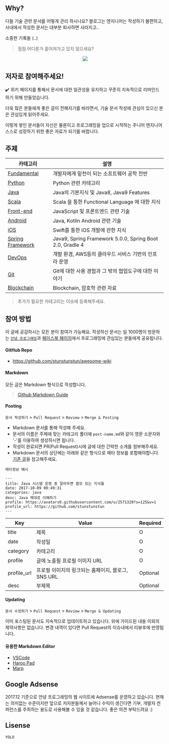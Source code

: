 ## Why?

다들 기술 관련 문서를 어떻게 관리 하시나요? 블로그는 엔지니어는 작성하기 불편하고, 사내에서 작성한 문서는 대부분 퇴사하면 사라지고..

소중한 기록들 (..)

> 점점 어디론가 흩어져가고 있지 않으세요?

<center>
  <a href='https://holaxprogramming.com' target='_blank'><img src='https://www.holaxprogramming.com/logo.png'/></a>
</center>


## 저자로 참여해주세요!

✔️  위키 페이지를 통해서 문서에 대한 일관성을 유지하고 꾸준히 지속적으로 리마인드 하기 위해 만들었습니다.<br/>

더욱 많은 분들에게 좋은 글이 전해지기를 바라면서, 기술 문서 작성에 관심이 있으신 분은 관심있게 읽어주세요.<br/>

이렇게 쌓인 문서들이 자신은 물론이고 프로그래밍을 업으로 시작하는 주니어 엔지니어 스스로 성장하기 위한 좋은 자료가 되기를 바랍니다.<br/>

## 주제

| 카테고리 | 설명 |
| --- | --- |
| [Fundamental](https://github.com/stunstunstun/awesome-wiki/tree/master/Fundamental) | 개발자에게 밑천이 되는 소프트웨어 공학 전반 |
| [Python](https://github.com/stunstunstun/awesome-wiki/tree/master/Python)| Python 관련 카테고리 |
| [Java](https://github.com/stunstunstun/awesome-wiki/tree/master/Java) | Java의 기본지식 및 Java8, Java9 Features |
| [Scala](https://github.com/stunstunstun/awesome-wiki/tree/master/Scala) | Scala 을 통한 Functional Language 에 대한 지식 |
| [Front-end](https://github.com/stunstunstun/awesome-wiki/tree/master/Front-end) | JavaScript 및 프론트엔드 관련 기술 |
| [Android](https://github.com/stunstunstun/awesome-wiki/tree/master/Android) | Java, Kotlin Android 관련 기술 |
| [iOS](https://github.com/stunstunstun/awesome-wiki/tree/master/iOS) | Swift를 통한 iOS 개발에 관한 지식 |
| [Spring Framework](https://github.com/stunstunstun/awesome-wiki/tree/master/Spring) | Java9, Spring Framework 5.0.0, Spring Boot 2.0, Gradle 4 |
| [DevOps](https://github.com/stunstunstun/awesome-wiki/tree/master/DevOps) | 개발 환경, AWS등의 클라우드 서비스 기반의 인프라 운영 |
| [Git](https://github.com/stunstunstun/awesome-wiki/tree/master/Git) | Git에 대한 사용 경험과 그 밖의 협업도구에 대한 이야기 |
| [Blockchain](https://github.com/stunstunstun/awesome-wiki/tree/master/Blockchain) | Blockchain, 암호학 관련 자료 

> 추가가 필요한 카테고리는 이슈에 등록해주세요.

## 참여 방법

이 글에 공감하시는 모든 분이 참여가 가능해요. 작성하신 문서는 일 1000명이 방문하는 [`안녕 프로그래밍`](https://holaxprogramming.com)과 [페이스북 페이지](https://www.facebook.com/holaxprogramming/)에서 프로그래밍에 관심있는 분들에게 공유됩니다.

#### GitHub Repo

- https://github.com/stunstunstun/awesome-wiki

#### Markdown

모든 글은 Markdown 형식으로 작성합니다.

> [Github Markdown Guide](https://guides.github.com/features/mastering-markdown/)

#### Posting

`문서 작성하기` > `Pull Request` > `Review` > `Merge & Posting`

- Markdown 문서를 통해 작성해 주세요.
- 문서의 이름은 주제에 맞는 카테고리 폴더에 `post-name.md`와 같이 영문 소문자와 '-'를 이용하여 생성하시면 됩니다.
- 작성이 완료되면 PR(Pull Request)시에 글에 대한 간략한 소개를 첨부해주세요.
- Markdown 문서의 상단에는 아래와 같은 형식으로 메타 정보를 포함해야합니다. [기존 글](https://github.com/stunstunstun/awesome-wiki/blob/master/Java/java-jvm-performance.md)을 참고해주세요.

`메타정보 예시`

```
---
title: Java 시스템 운영 중 알아두면 쓸모 있는 지식들
date: 2017-10-09 00:49:31
categories: java
desc: Java 제대로 이해하기
profile: https://avatars0.githubusercontent.com/u/2571320?s=125&v=1
profile_url: https://github.com/stunstunstun
---
```

Key | Value | Required
--|--|--
title | 제목 | O
date | 작성일 | O
category | 카테고리 | O
profile | 글에 노출될 프로필 이미지 URL | O
profile_url | 프로필 이미지의 링크되는 홈페이지, 블로그, SNS URL | Optional
desc | 부제목 | Optional

#### Updating

`문서 수정하기` > `Pull Request` > `Review` > `Merge & Updating`

이미 포스팅된 문서도 지속적으로 업데이트하고 있습니다. 위에 가이드된 내용 이외의 제약사항은 없습니다. 변경 내역이 있다면 Pull Request의 이슈내에서 리뷰후에 반영됩니다.

#### 유용한 Markdown Editor

- [VSCode](https://code.visualstudio.com/) 
- [Haroo Pad](http://pad.haroopress.com/)
- [Marp](https://yhatt.github.io/marp/)

## Google Adsense

2017.12 기준으로 안녕 프로그래밍의 웹 사이트에 Adsense를 운영하고 있습니다. 현재는 의미없는 수준이지만 앞으로 저자분들께서 늘어나 수익이 생긴다면 기부, 개발자 컨퍼런스를 주최하는 용도로 사용해볼 수 있을  것 같습니다. 좋은 의견 부탁드려요 :)

## Lisense

```
YOLO
```
